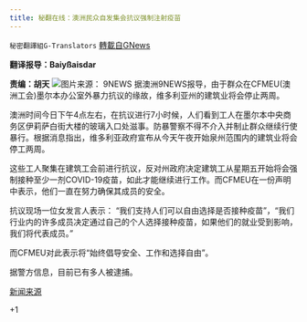 ```yaml
---
title: 秘翻在线：澳洲民众自发集会抗议强制注射疫苗
---
```

`秘密翻譯組G-Translators` [轉載自GNews](https://gnews.org/zh-hans/1544213/)

**翻译报导：Baiyßaisdar**

**责编：胡天**
![](https://assets.gnews.org/wp-content/uploads/2021/09/image-257.png)图片来源： 9NEWS
据澳洲9NEWS报导，由于群众在CFMEU(澳洲工会)墨尔本办公室外暴力抗议的缘故，维多利亚州的建筑业将会停止两周。

澳洲时间今日下午4点左右，在抗议进行7小时候，人们看到工人在墨尔本中央商务区伊莉萨白街大楼的玻璃入口处滋事。防暴警察不得不介入并制止群众继续行使暴行。根据消息指出，维多利亚政府宣布从今天午夜开始泉州范围内的建筑业将会停工两周。

这些工人聚集在建筑工会前进行抗议，反对州政府决定建筑工从星期五开始将会强制接种至少一剂COVID-19疫苗，如此才能继续进行工作。而CFMEU在一份声明中表示，他们一直在努力确保其成员的安全。

抗议现场一位女发言人表示： “我们支持人们可以自由选择是否接种疫苗”，“我们行业内的许多成员决定通过自己的个人选择接种疫苗，如果他们的就业受到影响，我们将代表成员。”

而CFMEU对此表示将“始终倡导安全、工作和选择自由”。

据警方信息，目前已有多人被逮捕。

[新闻来源](https://www.9news.com.au/national/coronavirus-victoria-construction-workers-protest-outside-melbourne-cfmeu-office-over-covid19-restrictions/c9cd743b-5334-4ebe-ab85-c1658adc4406)

+1
